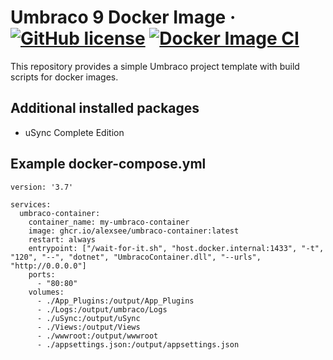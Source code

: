 # Umbraco 9 Docker Image &middot; [![GitHub license](https://img.shields.io/badge/license-MIT-blue.svg)](../LICENSE.md) [![Docker Image CI](https://github.com/alexsee/umbraco-container/actions/workflows/docker-image.yml/badge.svg)](https://github.com/alexsee/umbraco-container/actions/workflows/docker-image.yml)

This repository provides a simple Umbraco project template with build scripts for docker images.

## Additional installed packages
* uSync Complete Edition

## Example docker-compose.yml
```
version: '3.7'

services:
  umbraco-container:
    container_name: my-umbraco-container
    image: ghcr.io/alexsee/umbraco-container:latest
    restart: always
    entrypoint: ["/wait-for-it.sh", "host.docker.internal:1433", "-t", "120", "--", "dotnet", "UmbracoContainer.dll", "--urls", "http://0.0.0.0"]
    ports:
      - "80:80"
    volumes:
      - ./App_Plugins:/output/App_Plugins
      - ./Logs:/output/umbraco/Logs
      - ./uSync:/output/uSync
      - ./Views:/output/Views
      - ./wwwroot:/output/wwwroot
      - ./appsettings.json:/output/appsettings.json
```
